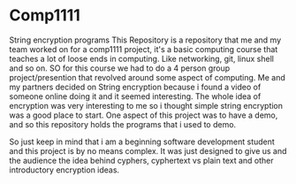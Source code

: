 # Comp1111
String encryption programs
This Repository is a repository that me and my team worked on for a comp1111 project, it's a basic computing course that teaches 
a lot of loose ends in computing. Like networking, git, linux shell and so on. SO for this course we had to do a 4 person group project/presention that revolved around some aspect of computing.  Me and my partners decided on String encryption because i found a video of someone online doing it and it seemed interesting. The whole idea of encryption was very interesting to me so i thought simple string encryption was a good place to start. One aspect of this project was to have a demo, and so this repository holds the programs that i used to demo.

So just keep in mind that i am a beginning software development student and this project is by no means complex. It was just designed to give us and the audience the idea behind cyphers, cyphertext vs plain text and other introductory encryption ideas.
